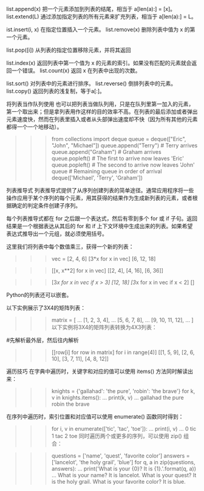 

list.append(x)	把一个元素添加到列表的结尾，相当于 a[len(a):] = [x]。
list.extend(L)	通过添加指定列表的所有元素来扩充列表，相当于 a[len(a):] = L。

ist.insert(i, x)	在指定位置插入一个元素。
list.remove(x)	删除列表中值为 x 的第一个元素。

list.pop([i])	从列表的指定位置移除元素，并将其返回

list.index(x)	返回列表中第一个值为 x 的元素的索引。如果没有匹配的元素就会返回一个错误。
list.count(x)	返回 x 在列表中出现的次数。

list.sort()	对列表中的元素进行排序。
list.reverse()	倒排列表中的元素。
list.copy()	返回列表的浅复制，等于a[:]。

将列表当作队列使用
也可以把列表当做队列用，只是在队列里第一加入的元素，第一个取出来；但是拿列表用作这样的目的效率不高。在列表的最后添加或者弹出元素速度快，然而在列表里插入或者从头部弹出速度却不快（因为所有其他的元素都得一个一个地移动）。

>>> from collections import deque
>>> queue = deque(["Eric", "John", "Michael"])
>>> queue.append("Terry")           # Terry arrives
>>> queue.append("Graham")          # Graham arrives
>>> queue.popleft()                 # The first to arrive now leaves
'Eric'
>>> queue.popleft()                 # The second to arrive now leaves
'John'
>>> queue                           # Remaining queue in order of arrival
deque(['Michael', 'Terry', 'Graham'])


列表推导式
列表推导式提供了从序列创建列表的简单途径。通常应用程序将一些操作应用于某个序列的每个元素，用其获得的结果作为生成新列表的元素，或者根据确定的判定条件创建子序列。

每个列表推导式都在 for 之后跟一个表达式，然后有零到多个 for 或 if 子句。返回结果是一个根据表达从其后的 for 和 if 上下文环境中生成出来的列表。如果希望表达式推导出一个元组，就必须使用括号。

这里我们将列表中每个数值乘三，获得一个新的列表：

>>> vec = [2, 4, 6]
>>> [3*x for x in vec]
[6, 12, 18]

>>> [[x, x**2] for x in vec]
[[2, 4], [4, 16], [6, 36]]


>>> [3*x for x in vec if x > 3]
[12, 18]
>>> [3*x for x in vec if x < 2]
[]

Python的列表还可以嵌套。

以下实例展示了3X4的矩阵列表：

>>> matrix = [
...     [1, 2, 3, 4],
...     [5, 6, 7, 8],
...     [9, 10, 11, 12],
... ]
以下实例将3X4的矩阵列表转换为4X3列表：

#先解析最外层，然后往内解析
>>> [[row[i] for row in matrix] for i in range(4)]
[[1, 5, 9], [2, 6, 10], [3, 7, 11], [4, 8, 12]]

遍历技巧
在字典中遍历时，关键字和对应的值可以使用 items() 方法同时解读出来：

>>> knights = {'gallahad': 'the pure', 'robin': 'the brave'}
>>> for k, v in knights.items():
...     print(k, v)
...
gallahad the pure
robin the brave


在序列中遍历时，索引位置和对应值可以使用 enumerate() 函数同时得到：

>>> for i, v in enumerate(['tic', 'tac', 'toe']):
...     print(i, v)
...
0 tic
1 tac
2 toe
同时遍历两个或更多的序列，可以使用 zip() 组合：

>>> questions = ['name', 'quest', 'favorite color']
>>> answers = ['lancelot', 'the holy grail', 'blue']
>>> for q, a in zip(questions, answers):
...     print('What is your {0}?  It is {1}.'.format(q, a))
...
What is your name?  It is lancelot.
What is your quest?  It is the holy grail.
What is your favorite color?  It is blue.


